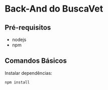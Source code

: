 # Back-And do BuscaVet

## Pré-requisitos

- nodejs
- npm

## Comandos Básicos

Instalar dependências:

```
npm install
```

